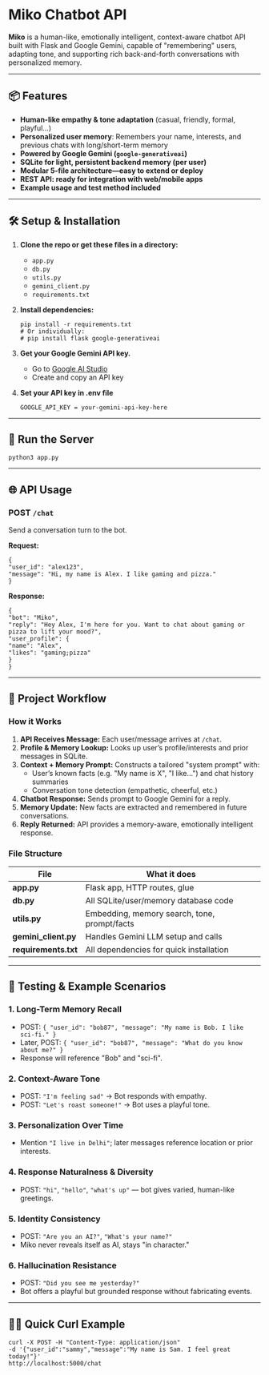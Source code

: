 # Miko Chatbot API

**Miko** is a human-like, emotionally intelligent, context-aware chatbot API built with Flask and Google Gemini, capable of "remembering" users, adapting tone, and supporting rich back-and-forth conversations with personalized memory.

---

## 📦 Features

- **Human-like empathy & tone adaptation** (casual, friendly, formal, playful…)
- **Personalized user memory**: Remembers your name, interests, and previous chats with long/short-term memory
- **Powered by Google Gemini (`google-generativeai`)**
- **SQLite for light, persistent backend memory (per user)**
- **Modular 5-file architecture—easy to extend or deploy**
- **REST API: ready for integration with web/mobile apps**
- **Example usage and test method included**

---

## 🛠️ Setup & Installation

1. **Clone the repo or get these files in a directory:**
    - `app.py`
    - `db.py`
    - `utils.py`
    - `gemini_client.py`
    - `requirements.txt`

2. **Install dependencies:**
    ```
    pip install -r requirements.txt
    # Or individually:
    # pip install flask google-generativeai
    ```

3. **Get your Google Gemini API key.**
    - Go to [Google AI Studio](https://aistudio.google.com/app/apikey)
    - Create and copy an API key

4. **Set your API key in .env file**
    ```
    GOOGLE_API_KEY = your-gemini-api-key-here
    ```

---

## 🚀 Run the Server
    python3 app.py



---

## 🌐 API Usage

### POST `/chat`

Send a conversation turn to the bot.

**Request:**
```
{
"user_id": "alex123",
"message": "Hi, my name is Alex. I like gaming and pizza."
}
```


**Response:**
```
{
"bot": "Miko",
"reply": "Hey Alex, I'm here for you. Want to chat about gaming or pizza to lift your mood?",
"user_profile": {
"name": "Alex",
"likes": "gaming;pizza"
}
}
```


---

## 🧬 Project Workflow

### How it Works

1. **API Receives Message:** Each user/message arrives at `/chat`.
2. **Profile & Memory Lookup:** Looks up user’s profile/interests and prior messages in SQLite.
3. **Context + Memory Prompt:** Constructs a tailored "system prompt" with:
    - User’s known facts (e.g. "My name is X", "I like...") and chat history summaries
    - Conversation tone detection (empathetic, cheerful, etc.)
4. **Chatbot Response:** Sends prompt to Google Gemini for a reply.
5. **Memory Update:** New facts are extracted and remembered in future conversations.
6. **Reply Returned:** API provides a memory-aware, emotionally intelligent response.

### File Structure

| File               | What it does                                   |
|--------------------|------------------------------------------------|
| **app.py**         | Flask app, HTTP routes, glue                   |
| **db.py**          | All SQLite/user/memory database code           |
| **utils.py**       | Embedding, memory search, tone, prompt/facts   |
| **gemini_client.py** | Handles Gemini LLM setup and calls           |
| **requirements.txt** | All dependencies for quick installation      |


---

## 🧪 Testing & Example Scenarios

### 1. **Long-Term Memory Recall**
- POST: `{ "user_id": "bob87", "message": "My name is Bob. I like sci-fi." }`
- Later, POST: `{ "user_id": "bob87", "message": "What do you know about me?" }`
- Response will reference "Bob" and "sci-fi".

### 2. **Context-Aware Tone**
- POST: `"I'm feeling sad"` → Bot responds with empathy.
- POST: `"Let's roast someone!"` → Bot uses a playful tone.

### 3. **Personalization Over Time**
- Mention `"I live in Delhi"`; later messages reference location or prior interests.

### 4. **Response Naturalness & Diversity**
- POST: `"hi"`, `"hello"`, `"what's up"` — bot gives varied, human-like greetings.

### 5. **Identity Consistency**
- POST: `"Are you an AI?"`, `"What's your name?"`
- Miko never reveals itself as AI, stays "in character."

### 6. **Hallucination Resistance**
- POST: `"Did you see me yesterday?"`
- Bot offers a playful but grounded response without fabricating events.

---

## 🧑‍💻 Quick Curl Example
```
curl -X POST -H "Content-Type: application/json"
-d '{"user_id":"sammy","message":"My name is Sam. I feel great today!"}'
http://localhost:5000/chat
```